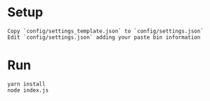 # Setup
```
Copy `config/settings_template.json` to `config/settings.json`
Edit `config/settings.json` adding your paste bin information
```

# Run
```
yarn install
node index.js
```
